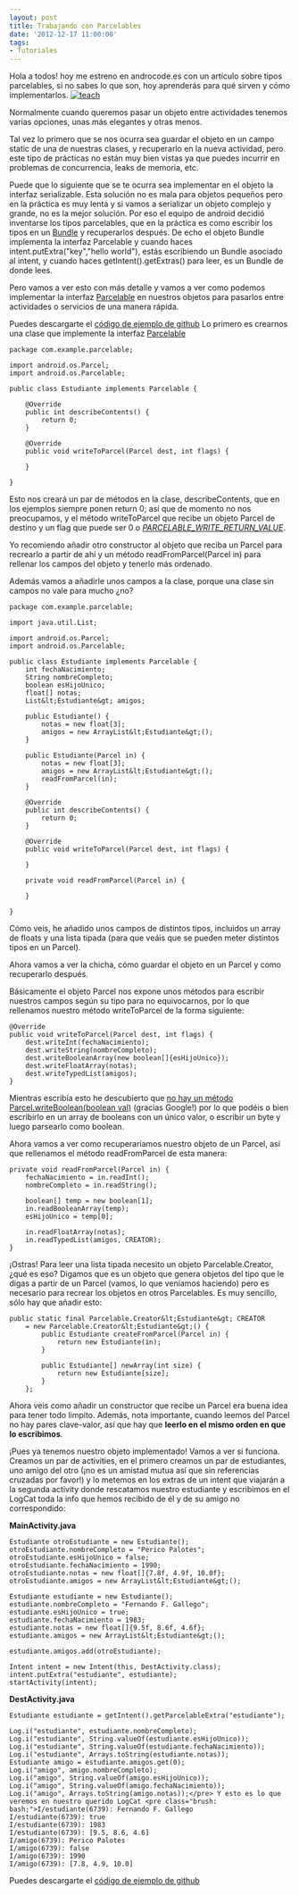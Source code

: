 ```yaml
---
layout: post
title: Trabajando con Parcelables
date: '2012-12-17 11:00:00'
tags:
- Tutoriales
---
```


Hola a todos! hoy me estreno en androcode.es con un artículo sobre tipos parcelables, si no sabes lo que son, hoy aprenderás para qué sirven y cómo implementarlos.
[![](http://androcode.es/wp-content/uploads/2015/02/decibels_zesjsx-300x201.png "teach")](http://androcode.es/wp-content/uploads/2015/02/decibels_zesjsx.png)

<!--more-->

Normalmente cuando queremos pasar un objeto entre actividades tenemos varias opciones, unas más elegantes y otras menos.

Tal vez lo primero que se nos ocurra sea guardar el objeto en un campo static de una de nuestras clases, y recuperarlo en la nueva actividad, pero este tipo de prácticas no están muy bien vistas ya que puedes incurrir en problemas de concurrencia, leaks de memoria, etc.

Puede que lo siguiente que se te ocurra sea implementar en el objeto la interfaz serializable. Esta solución no es mala para objetos pequeños pero en la práctica es muy lenta y si vamos a serializar un objeto complejo y grande, no es la mejor solución. Por eso el equipo de android decidió inventarse los tipos parcelables, que en la práctica es como escribir los tipos en un [Bundle](http://developer.android.com/reference/android/os/Bundle.html) y recuperarlos después. De echo el objeto Bundle implementa la interfaz Parcelable y cuando haces intent.putExtra("key","hello world"), estás escribiendo un Bundle asociado al intent, y cuando haces getIntent().getExtras() para leer, es un Bundle de donde lees.

Pero vamos a ver esto con más detalle y vamos a ver como podemos implementar la interfaz [Parcelable](http://developer.android.com/reference/android/os/Parcelable.html) en nuestros objetos para pasarlos entre actividades o servicios de una manera rápida.  

Puedes descargarte el [código de ejemplo de github](https://github.com/ferdy182/Android-parcelable-example "ferdy182 en GitHub Android parcelable example") Lo primero es crearnos una clase que implemente la interfaz [Parcelable](http://developer.android.com/reference/android/os/Parcelable.html)
```
package com.example.parcelable;

import android.os.Parcel;
import android.os.Parcelable;

public class Estudiante implements Parcelable {

	@Override
	public int describeContents() {
		return 0;
	}

	@Override
	public void writeToParcel(Parcel dest, int flags) {

	}

}
```

Esto nos creará un par de métodos en la clase, describeContents, que en los ejemplos siempre ponen return 0; así que de momento no nos preocupamos, y el método writeToParcel que recibe un objeto Parcel de destino y un flag que puede ser 0 o [*PARCELABLE_WRITE_RETURN_VALUE*](http://developer.android.com/reference/android/os/Parcelable.html#PARCELABLE_WRITE_RETURN_VALUE).

Yo recomiendo añadir otro constructor al objeto que reciba un Parcel para recrearlo a partir de ahí y un método readFromParcel(Parcel in) para rellenar los campos del objeto y tenerlo más ordenado.

Además vamos a añadirle unos campos a la clase, porque una clase sin campos no vale para mucho ¿no?

```
package com.example.parcelable;

import java.util.List;

import android.os.Parcel;
import android.os.Parcelable;

public class Estudiante implements Parcelable {
	int fechaNacimiento;
	String nombreCompleto;
	boolean esHijoUnico;
	float[] notas;
	List&lt;Estudiante&gt; amigos;

	public Estudiante() {
		notas = new float[3];
		amigos = new ArrayList&lt;Estudiante&gt;();
	}

	public Estudiante(Parcel in) {
		notas = new float[3];
		amigos = new ArrayList&lt;Estudiante&gt;();
		readFromParcel(in);
	}

	@Override
	public int describeContents() {
		return 0;
	}

	@Override
	public void writeToParcel(Parcel dest, int flags) {

	}

	private void readFromParcel(Parcel in) {

	}

}
```

Cómo veis, he añadido unos campos de distintos tipos, incluidos un array de floats y una lista tipada (para que veáis que se pueden meter distintos tipos en un Parcel).

Ahora vamos a ver la chicha, cómo guardar el objeto en un Parcel y como recuperarlo después.

Básicamente el objeto Parcel nos expone unos métodos para escribir nuestros campos según su tipo para no equivocarnos, por lo que rellenamos nuestro método writeToParcel de la forma siguiente:
```
@Override
public void writeToParcel(Parcel dest, int flags) {
	dest.writeInt(fechaNacimiento);
	dest.writeString(nombreCompleto);
	dest.writeBooleanArray(new boolean[]{esHijoUnico});
	dest.writeFloatArray(notas);
	dest.writeTypedList(amigos);
}
```
Mientras escribía esto he descubierto que [no hay un método Parcel.writeBoolean(boolean val)](http://code.google.com/p/android/issues/detail?id=5973) (gracias Google!) por lo que podéis o bien escribirlo en un array de booleans con un único valor, o escribir un byte y luego parsearlo como boolean.

Ahora vamos a ver como recuperaríamos nuestro objeto de un Parcel, así que rellenamos el método readFromParcel de esta manera:
```
private void readFromParcel(Parcel in) {
	fechaNacimiento = in.readInt();
	nombreCompleto = in.readString();

	boolean[] temp = new boolean[1];
	in.readBooleanArray(temp);
	esHijoUnico = temp[0];

	in.readFloatArray(notas);
	in.readTypedList(amigos, CREATOR);
}
```
¡Ostras! Para leer una lista tipada necesito un objeto Parcelable.Creator, ¿qué es eso? Digamos que es un objeto que genera objetos del tipo que le digas a partir de un Parcel (vamos, lo que veníamos haciendo) pero es necesario para recrear los objetos en otros Parcelables. Es muy sencillo, sólo hay que añadir esto:
```
public static final Parcelable.Creator&lt;Estudiante&gt; CREATOR
	= new Parcelable.Creator&lt;Estudiante&gt;() {
		public Estudiante createFromParcel(Parcel in) {
			return new Estudiante(in);
		}

		public Estudiante[] newArray(int size) {
			return new Estudiante[size];
		}
	};
```

Ahora veis como añadir un constructor que recibe un Parcel era buena idea para tener todo limpito. Además, nota importante, cuando leemos del Parcel no hay pares clave-valor, así que hay que **leerlo en el mismo orden en que lo escribimos**.

¡Pues ya tenemos nuestro objeto implementado! Vamos a ver si funciona. Creamos un par de activities, en el primero creamos un par de estudiantes, uno amigo del otro (¡no es un amistad mutua así que sin referencias cruzadas por favor!) y lo metemos en los extras de un intent que viajarán a la segunda activity donde rescatamos nuestro estudiante y escribimos en el LogCat toda la info que hemos recibido de él y de su amigo no correspondido:

**MainActivity.java**
```
Estudiante otroEstudiante = new Estudiante();
otroEstudiante.nombreCompleto = "Perico Palotes";
otroEstudiante.esHijoUnico = false;
otroEstudiante.fechaNacimiento = 1990;
otroEstudiante.notas = new float[]{7.8f, 4.9f, 10.0f};
otroEstudiante.amigos = new ArrayList&lt;Estudiante&gt;();

Estudiante estudiante = new Estudiante();
estudiante.nombreCompleto = "Fernando F. Gallego";
estudiante.esHijoUnico = true;
estudiante.fechaNacimiento = 1983;
estudiante.notas = new float[]{9.5f, 8.6f, 4.6f};
estudiante.amigos = new ArrayList&lt;Estudiante&gt;();

estudiante.amigos.add(otroEstudiante);

Intent intent = new Intent(this, DestActivity.class);
intent.putExtra("estudiante", estudiante);
startActivity(intent);
```

**DestActivity.java**
```
Estudiante estudiante = getIntent().getParcelableExtra("estudiante");

Log.i("estudiante", estudiante.nombreCompleto);
Log.i("estudiante", String.valueOf(estudiante.esHijoUnico));
Log.i("estudiante", String.valueOf(estudiante.fechaNacimiento));
Log.i("estudiante", Arrays.toString(estudiante.notas));
Estudiante amigo = estudiante.amigos.get(0);
Log.i("amigo", amigo.nombreCompleto);
Log.i("amigo", String.valueOf(amigo.esHijoUnico));
Log.i("amigo", String.valueOf(amigo.fechaNacimiento));
Log.i("amigo", Arrays.toString(amigo.notas));</pre> Y esto es lo que veremos en nuestro querido LogCat <pre class="brush: bash;">I/estudiante(6739): Fernando F. Gallego
I/estudiante(6739): true
I/estudiante(6739): 1983
I/estudiante(6739): [9.5, 8.6, 4.6]
I/amigo(6739): Perico Palotes
I/amigo(6739): false
I/amigo(6739): 1990
I/amigo(6739): [7.8, 4.9, 10.0]
```

Puedes descargarte el [código de ejemplo de github](https://github.com/ferdy182/Android-parcelable-example "ferdy182 en GitHub Android parcelable example")
